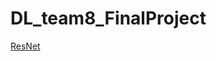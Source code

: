 # DL_team8_FinalProject
[ResNet](https://github.com/marcoleung052/DL_team8_FinalProject/tree/9991ca64ca6ea5d4b09c57627cf213d9668f3cd9/ResNet "游標顯示")

